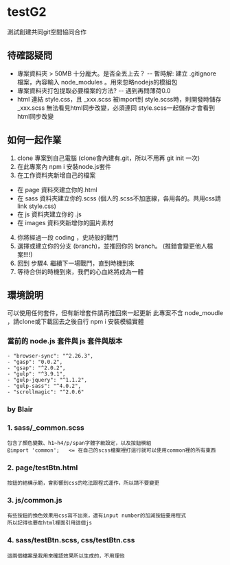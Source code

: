 # testG2
測試創建共同git空間協同合作

## 待確認疑問
- 專案資料夾 > 50MB 十分龐大。是否全丟上去？
 -- 暫時解: 建立 .gitignore 檔案，內容輸入 node_modules 。用來忽略nodejs的模組包
- 專案資料夾打包提取必要檔案的方法?
 -- 遇到再問薄荷0.0 
- html 連結 style.css，且 _xxx.scss 被import到 style.scss時，則開發時儲存 _xxx.scss 無法看見html同步改變，必須連同 style.scss一起儲存才會看到html同步改變

## 如何一起作業
1. clone 專案到自己電腦 (clone會內建有.git，所以不用再 git init 一次)
2. 在此專案內 npm i 安裝node.js套件
3. 在工作資料夾新增自己的檔案
 - 在 page 資料夾建立你的.html
 - 在 sass 資料夾建立你的.scss (個人的.scss不加底線，各用各的。共用css請link style.css)
 - 在 js 資料夾建立你的 .js
 - 在 images 資料夾新增你的圖片素材
4. 你將經過一段 coding ，史詩般的戰鬥
5. 選擇或建立你的分支 (branch)，並推回你的 branch。 (推錯會變更他人檔案!!!!)
6. 回到 步驟4. 繼續下一場戰鬥，直到時機到來 
7. 等待合併的時機到來，我們的心血終將成為一體

## 環境說明
可以使用任何套件，但有新增套件請再推回來一起更新
此專案不含 node_moudle ，請clone或下載回去之後自行 npm i 安裝模組實體
### 當前的 node.js 套件與 js 套件與版本
    - "browser-sync": "^2.26.3",
    - "gasp": "0.0.2",
    - "gsap": "^2.0.2",
    - "gulp": "^3.9.1",
    - "gulp-jquery": "^1.1.2",
    - "gulp-sass": "^4.0.2",
    - "scrollmagic": "^2.0.6"

### by Blair
### 1. sass/_common.scss
    包含了顏色變數、h1~h4/p/span字體字級設定，以及按鈕模組
    @import 'common';   <= 在自己的scss檔案裡打這行就可以使用common裡的所有東西

### 2. page/testBtn.html
    按鈕的結構示範，會影響到css的吃法跟程式運作，所以請不要變更

### 3. js/common.js
    有些按鈕的換色效果用css寫不出來，還有input number的加減按鈕要用程式
    所以記得也要在html裡面引用這個js

### 4. sass/testBtn.scss, css/testBtn.css
    這兩個檔案是我用來確認效果所以生成的，不用理他
